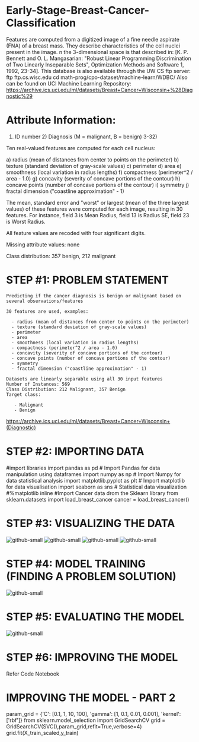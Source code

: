 # Early-Stage-Breast-Cancer-Classification
Features are computed from a digitized image of a fine needle aspirate (FNA) of a breast mass. They describe characteristics of the cell nuclei present in the image. n the 3-dimensional space is that described in: [K. P. Bennett and O. L. Mangasarian: "Robust Linear Programming Discrimination of Two Linearly Inseparable Sets", Optimization Methods and Software 1, 1992, 23-34].  This database is also available through the UW CS ftp server: ftp ftp.cs.wisc.edu cd math-prog/cpo-dataset/machine-learn/WDBC/  Also can be found on UCI Machine Learning Repository: https://archive.ics.uci.edu/ml/datasets/Breast+Cancer+Wisconsin+%28Diagnostic%29
# Attribute Information:

1) ID number 2) Diagnosis (M = malignant, B = benign) 3-32)

Ten real-valued features are computed for each cell nucleus:

a) radius (mean of distances from center to points on the perimeter) b) texture (standard deviation of gray-scale values) c) perimeter d) area e) smoothness (local variation in radius lengths) f) compactness (perimeter^2 / area - 1.0) g) concavity (severity of concave portions of the contour) h) concave points (number of concave portions of the contour) i) symmetry j) fractal dimension ("coastline approximation" - 1)

The mean, standard error and "worst" or largest (mean of the three largest values) of these features were computed for each image, resulting in 30 features. For instance, field 3 is Mean Radius, field 13 is Radius SE, field 23 is Worst Radius.

All feature values are recoded with four significant digits.

Missing attribute values: none

Class distribution: 357 benign, 212 malignant
# STEP #1: PROBLEM STATEMENT

    Predicting if the cancer diagnosis is benign or malignant based on several observations/features

    30 features are used, examples:

      - radius (mean of distances from center to points on the perimeter)
      - texture (standard deviation of gray-scale values)
      - perimeter
      - area
      - smoothness (local variation in radius lengths)
      - compactness (perimeter^2 / area - 1.0)
      - concavity (severity of concave portions of the contour)
      - concave points (number of concave portions of the contour)
      - symmetry 
      - fractal dimension ("coastline approximation" - 1)

    Datasets are linearly separable using all 30 input features
    Number of Instances: 569
    Class Distribution: 212 Malignant, 357 Benign
    Target class:

       - Malignant
       - Benign

https://archive.ics.uci.edu/ml/datasets/Breast+Cancer+Wisconsin+(Diagnostic)
# STEP #2: IMPORTING DATA
  #import libraries 
  import pandas as pd # Import Pandas for data manipulation using dataframes
  import numpy as np # Import Numpy for data statistical analysis 
  import matplotlib.pyplot as plt # Import matplotlib for data visualisation
  import seaborn as sns # Statistical data visualization
  #%matplotlib inline
  #Import Cancer data drom the Sklearn library
  from sklearn.datasets import load_breast_cancer
  cancer = load_breast_cancer()
# STEP #3: VISUALIZING THE DATA
  ![github-small](https://github.com/antrixsh/Early-Stage-Breast-Cancer-Classification/blob/master/Data_Visualization/fig1.PNG)
  ![github-small](https://github.com/antrixsh/Early-Stage-Breast-Cancer-Classification/blob/master/Data_Visualization/fig2.PNG)
  ![github-small](https://github.com/antrixsh/Early-Stage-Breast-Cancer-Classification/blob/master/Data_Visualization/fig3.PNG)
  ![github-small](https://github.com/antrixsh/Early-Stage-Breast-Cancer-Classification/blob/master/Data_Visualization/fig4.PNG)
# STEP #4: MODEL TRAINING (FINDING A PROBLEM SOLUTION)
  ![github-small](https://github.com/antrixsh/Early-Stage-Breast-Cancer-Classification/blob/master/Data_Visualization/fig3.PNG)
  
# STEP #5: EVALUATING THE MODEL
  ![github-small](https://github.com/antrixsh/Early-Stage-Breast-Cancer-Classification/blob/master/Data_Visualization/fig4.PNG)
# STEP #6: IMPROVING THE MODEL
  Refer Code Notebook  
# IMPROVING THE MODEL - PART 2
  param_grid = {'C': [0.1, 1, 10, 100], 'gamma': [1, 0.1, 0.01, 0.001], 'kernel': ['rbf']} 
  from sklearn.model_selection import GridSearchCV
  grid = GridSearchCV(SVC(),param_grid,refit=True,verbose=4)
  grid.fit(X_train_scaled,y_train)
